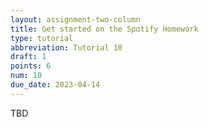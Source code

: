 ```yaml
---
layout: assignment-two-column
title: Get started on the Spotify Homework
type: tutorial
abbreviation: Tutorial 10
draft: 1
points: 6
num: 10
due_date: 2023-04-14
---
```


TBD
